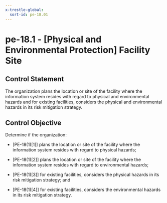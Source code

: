 ```yaml
---
x-trestle-global:
  sort-id: pe-18.01
---
```


# pe-18.1 - \[Physical and Environmental Protection\] Facility Site

## Control Statement

The organization plans the location or site of the facility where the information system resides with regard to physical and environmental hazards and for existing facilities, considers the physical and environmental hazards in its risk mitigation strategy.

## Control Objective

Determine if the organization:

- \[PE-18(1)[1]\] plans the location or site of the facility where the information system resides with regard to physical hazards;

- \[PE-18(1)[2]\] plans the location or site of the facility where the information system resides with regard to environmental hazards;

- \[PE-18(1)[3]\] for existing facilities, considers the physical hazards in its risk mitigation strategy; and

- \[PE-18(1)[4]\] for existing facilities, considers the environmental hazards in its risk mitigation strategy.
